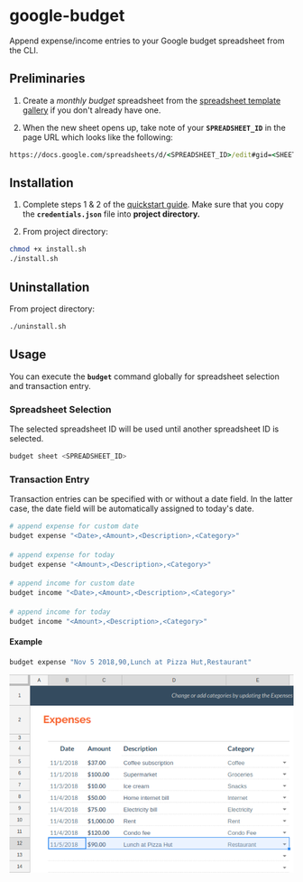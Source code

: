 # google-budget
Append expense/income entries to your Google budget spreadsheet from the CLI.

## Preliminaries
 1. Create a *monthly budget* spreadsheet from the [spreadsheet template gallery](https://docs.google.com/spreadsheets/u/0/?ftv=1&folder=0ACoSgW1iveL-Uk9PVA) if you don't already have one.

 2. When the new sheet opens up, take note of your **`SPREADSHEET_ID`** in the page URL which looks like the following:
``` cmd
https://docs.google.com/spreadsheets/d/<SPREADSHEET_ID>/edit#gid=<SHEET_ID>
```

## Installation
 1. Complete steps 1 & 2 of the [quickstart guide](https://developers.google.com/sheets/api/quickstart/python). Make sure that you copy the **`credentials.json`** file into **project directory.**

 2. From project directory:
``` sh
chmod +x install.sh
./install.sh
```

## Uninstallation
From project directory:
``` sh
./uninstall.sh
```

## Usage
You can execute the **`budget`** command globally for spreadsheet selection and transaction entry.

### Spreadsheet Selection
The selected spreadsheet ID will be used until another spreadsheet ID is selected.
``` sh
budget sheet <SPREADSHEET_ID>
```

### Transaction Entry
Transaction entries can be specified with or without a date field. In the latter case, the date field will be automatically assigned to today's date.
``` sh
# append expense for custom date
budget expense "<Date>,<Amount>,<Description>,<Category>"

# append expense for today
budget expense "<Amount>,<Description>,<Category>"

# append income for custom date
budget income "<Date>,<Amount>,<Description>,<Category>"

# append income for today
budget income "<Amount>,<Description>,<Category>"
```

#### Example
``` sh
budget expense "Nov 5 2018,90,Lunch at Pizza Hut,Restaurant"
```
![Example](example.png)
